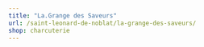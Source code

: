 ```yaml
---
title: "La.Grange des Saveurs"
url: /saint-leonard-de-noblat/la-grange-des-saveurs/
shop: charcuterie
---
```

